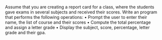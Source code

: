 Assume  that  you  are creating a report card for a class, where the students gave exams in several subjects and received their scores. Write an program that performs the following operations:
• Prompt the user to enter their name, the list of course and their scores
• Compute the total percentage and assign a letter grade
• Display the subject, score, percentage, letter grade and their gpa.
